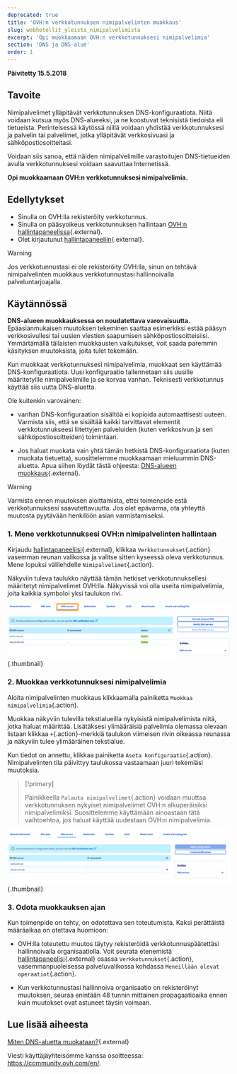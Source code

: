 ```yaml
---
deprecated: true
title: 'OVH:n verkkotunnuksen nimipalvelinten muokkaus'
slug: webhotellit_yleista_nimipalvelimista
excerpt: 'Opi muokkaamaan OVH:n verkkotunnuksesi nimipalvelimia'
section: 'DNS ja DNS-alue'
order: 1
---
```


**Päivitetty 15.5.2018**

## Tavoite

Nimipalvelimet ylläpitävät verkkotunnuksen DNS-konfiguraatiota. Niitä voidaan kutsua myös DNS-alueeksi, ja ne koostuvat teknisistä tiedoista eli tietueista. Perinteisessä käytössä niillä voidaan yhdistää verkkotunnuksesi ja palvelin tai palvelimet, jotka ylläpitävät verkkosivuasi ja sähköpostiosoitteitasi.

Voidaan siis sanoa, että näiden nimipalvelimille varastoitujen DNS-tietueiden avulla verkkotunnuksesi voidaan saavuttaa Internetissä.

**Opi muokkaamaan OVH:n verkkotunnuksesi nimipalvelimia.**

## Edellytykset

- Sinulla on OVH:lla rekisteröity verkkotunnus.
- Sinulla on pääsyoikeus verkkotunnuksen hallintaan [OVH:n hallintapaneelissa](https://www.ovh.com/auth/?action=gotomanager&from=https://www.ovh.ie/&ovhSubsidiary=ie){.external}.
- Olet kirjautunut [hallintapaneeliin](https://www.ovh.com/auth/?action=gotomanager&from=https://www.ovh.ie/&ovhSubsidiary=ie){.external}.

> [!warning]
>
> Jos verkkotunnustasi ei ole rekisteröity OVH:lla, sinun on tehtävä nimipalvelinten muokkaus verkkotunnustasi hallinnoivalla palveluntarjoajalla.
>

## Käytännössä

**DNS-alueen muokkauksessa on noudatettava varovaisuutta.** Epäasianmukaisen muutoksen tekeminen saattaa esimerkiksi estää pääsyn verkkosivullesi tai uusien viestien saapumisen sähköpostiosoitteisiisi. Ymmärtämällä tällaisten muokkausten vaikutukset, voit saada paremmin käsityksen muutoksista, joita tulet tekemään.

Kun muokkaat verkkotunnuksesi nimipalvelimia, muokkaat sen käyttämää DNS-konfiguraatiota. Uusi konfiguraatio tallennetaan siis uusille määritetyille nimipalvelimille ja se korvaa vanhan. Teknisesti verkkotunnus käyttää siis uutta DNS-aluetta.

Ole kuitenkin varovainen:

- vanhan DNS-konfiguraation sisältöä ei kopioida automaattisesti uuteen. Varmista siis, että se sisältää kaikki tarvittavat elementit verkkotunnukseesi liitettyjen palveluiden (kuten verkkosivun ja sen sähköpostiosoitteiden) toimintaan.

- Jos haluat muokata vain yhtä tämän hetkistä DNS-konfiguraatiota (kuten muokata tietuetta), suosittelemme muokkaamaan mieluummin DNS-aluetta. Apua siihen löydät tästä ohjeesta: [DNS-alueen muokkaus](https://docs.ovh.com/fi/domains/miten_dns-aluetta_muokataan/){.external}.

> [!warning]
>
> Varmista ennen muutoksen aloittamista, ettei toimenpide estä verkkotunnuksesi saavutettavuutta. Jos olet epävarma, ota yhteyttä muutosta pyytävään henkilöön asian varmistamiseksi.
>

### 1. Mene verkkotunnuksesi OVH:n nimipalvelinten hallintaan

Kirjaudu [hallintapaneeliisi](https://www.ovh.com/auth/?action=gotomanager&from=https://www.ovh.ie/&ovhSubsidiary=ie){.external}, klikkaa `Verkkotunnukset`{.action} vasemman reunan valikossa ja valitse sitten kyseessä oleva verkkotunnus. Mene lopuksi välilehdelle `Nimipalvelimet`{.action}.

Näkyviin tuleva taulukko näyttää tämän hetkiset verkkotunnuksellesi määritetyt nimipalvelimet OVH:lla. Näkyvissä voi olla useita nimipalvelimia, joita kaikkia symboloi yksi taulukon rivi.

![dnsserver](images/edit-dns-server-ovh-step1.png){.thumbnail}

### 2. Muokkaa verkkotunnuksesi nimipalvelimia

Aloita nimipalvelinten muokkaus klikkaamalla painiketta `Muokkaa nimipalvelimia`{.action}.

Muokkaa näkyviin tulevilla tekstialueilla nykyisistä nimipalvelimista niitä, jotka haluat määrittää. Lisätäksesi ylimääräisiä palvelimia olemassa olevaan listaan klikkaa `+`{.action}-merkkiä taulukon viimeisen rivin oikeassa reunassa ja näkyviin tulee ylimääräinen tekstialue.

Kun tiedot on annettu, klikkaa painiketta `Aseta konfiguraatio`{.action}. Nimipalvelinten tila päivittyy taulukossa vastaamaan juuri tekemiäsi muutoksia.

> [!primary]
>
> Painikkeella `Palauta nimipalvelimet`{.action} voidaan muuttaa verkkotunnuksen nykyiset nimipalvelimet OVH:n alkuperäisiksi nimipalvelimiksi. Suosittelemme käyttämään ainoastaan tätä vaihtoehtoa, jos haluat käyttää uudestaan OVH:n nimipalvelimia. 
>

![dnsserver](images/edit-dns-server-ovh-step2.png){.thumbnail}

### 3. Odota muokkauksen ajan

Kun toimenpide on tehty, on odotettava sen toteutumista. Kaksi perättäistä määräaikaa on otettava huomioon:

- OVH:lla toteutettu muutos täytyy rekisteröidä verkkotunnuspäätettäsi hallinnoivalla organisaatiolla. Voit seurata etenemistä [hallintapaneelisi](https://www.ovh.com/auth/?action=gotomanager&from=https://www.ovh.ie/&ovhSubsidiary=ie){.external} osassa `Verkkotunnukset`{.action}, vasemmanpuoleisessa palveluvalikossa kohdassa `Meneillään olevat operaatiot`{.action}.

- Kun verkkotunnustasi hallinnoiva organisaatio on rekisteröinyt muutoksen, seuraa enintään 48 tunnin mittainen propagaatioaika ennen kuin muutokset ovat astuneet täysin voimaan.

## Lue lisää aiheesta

[Miten DNS-aluetta muokataan?](https://docs.ovh.com/fi/domains/miten_dns-aluetta_muokataan/){.external}

Viesti käyttäjäyhteisömme kanssa osoitteessa: <https://community.ovh.com/en/>.